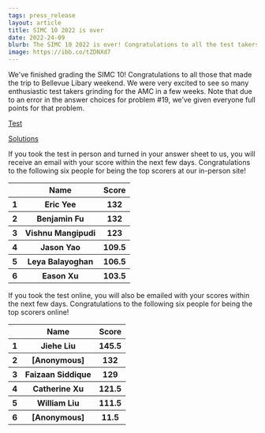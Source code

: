 ```yaml
---
tags: press_release
layout: article
title: SIMC 10 2022 is over
date: 2022-24-09
blurb: The SIMC 10 2022 is over! Congratulations to all the test takers!
image: https://ibb.co/tZDNXd7
---
```

We've finished grading the SIMC 10! Congratulations to all those that made the trip to Bellevue Libary weekend. We were 
very excited to see so many enthusiastic test takers grinding for the AMC in a few weeks.  Note that due to an error in the answer choices for problem #19, we’ve given everyone full points for that problem.

<a href="https://drive.google.com/file/d/1faleZkNCZmW6sGK0_VqxgKW3nxoNlSkQ/view?usp=sharing">Test</a> 

<a href="https://drive.google.com/file/d/1hIIjn6UQGswAOm6meZng8PpeI24Lbn6g/view?usp=sharing">Solutions</a>

If you took the test in person and turned in your answer sheet to us, you will receive an email with your score within the next few days. Congratulations to the following six people for being the top scorers at our in-person site!


<table>
  <tr>
    <th></th>
    <th>Name</th>
    <th>Score</th>
  </tr>

  <tr>
    <th>1</th>
    <th>Eric Yee</th>
    <th>132</th>
  </tr>

  <tr>
    <th>2</th>
    <th>Benjamin Fu</th>
    <th>132</th>
  </tr>

  <tr>
    <th>3</th>
    <th>Vishnu Mangipudi</th>
    <th>123</th>
  </tr>

  <tr>
    <th>4</th>
    <th>Jason Yao</th>
    <th>109.5</th>
  </tr>

  <tr>
    <th>5</th>
    <th>Leya Balayoghan</th>
    <th>106.5</th>
  </tr>
  <tr>
    <th>6</th>
    <th>Eason Xu</th>
    <th>103.5</th>
  </tr>
</table>


If you took the test online, you will also be emailed with your scores within the next few days. Congratulations to the following six people for being the top scorers online!


<table>
  <tr>
    <th></th>
    <th>Name</th>
    <th>Score</th>
  </tr>

  <tr>
    <th>1</th>
    <th>Jiehe Liu</th>
    <th>145.5</th>
  </tr>

  <tr>
    <th>2</th>
    <th>[Anonymous]</th>
    <th>132</th>
  </tr>

  <tr>
    <th>3</th>
    <th>Faizaan Siddique</th>
    <th>129</th>
  </tr>

  <tr>
    <th>4</th>
    <th>Catherine Xu</th>
    <th>121.5</th>
  </tr>

  <tr>
    <th>5</th>
    <th>William Liu</th>
    <th>111.5</th>
  </tr>
  <tr>
    <th>6</th>
    <th>[Anonymous]</th>
    <th>11.5</th>
  </tr>
</table>




